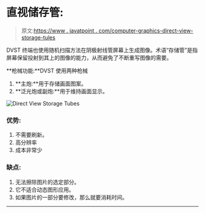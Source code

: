 # 直视储存管:

> 原文:[https://www . javatpoint . com/computer-graphics-direct-view-storage-tules](https://www.javatpoint.com/computer-graphics-direct-view-storage-tubes)

DVST 终端也使用随机扫描方法在阴极射线管屏幕上生成图像。术语“存储管”是指屏幕保留投射到其上的图像的能力，从而避免了不断重写图像的需要。

**枪械功能:**DVST 使用两种枪械

1.  **主炮:**用于存储画面图案。
2.  **泛光炮或副炮:**用于维持画面显示。

![Direct View Storage Tubes](../Images/b65438783a45dcc0dd4198af47a3e6c2.png)

### 优势:

1.  不需要刷新。
2.  高分辨率
3.  成本非常少

### 缺点:

1.  无法擦除图片的选定部分。
2.  它不适合动态图形应用。
3.  如果图片的一部分要修改，那么就要消耗时间。

* * *